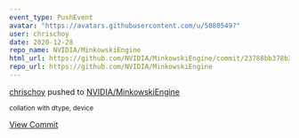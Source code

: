 ```yaml
---
event_type: PushEvent
avatar: "https://avatars.githubusercontent.com/u/5080549?"
user: chrischoy
date: 2020-12-28
repo_name: NVIDIA/MinkowskiEngine
html_url: https://github.com/NVIDIA/MinkowskiEngine/commit/23788bb378b38fd54b834a6e426d7996c6140918
repo_url: https://github.com/NVIDIA/MinkowskiEngine
---
```


<a href='https://github.com/chrischoy' target='_blank'>chrischoy</a> pushed to <a href='https://github.com/NVIDIA/MinkowskiEngine' target='_blank'>NVIDIA/MinkowskiEngine</a>

<small>collation with dtype, device</small>

<a href='https://github.com/NVIDIA/MinkowskiEngine/commit/23788bb378b38fd54b834a6e426d7996c6140918' target='_blank'>View Commit</a>